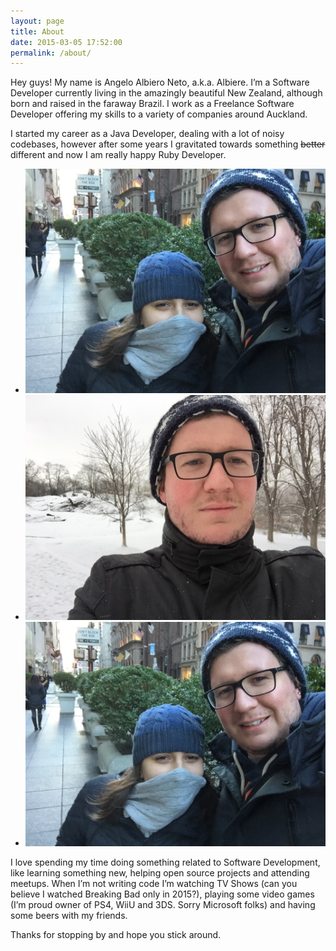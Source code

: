 ```yaml
---
layout: page
title: About
date: 2015-03-05 17:52:00
permalink: /about/
---
```


Hey guys! My name is Angelo Albiero Neto, a.k.a. Albiere. I’m a Software Developer currently living in the amazingly beautiful New Zealand, although born and raised in the faraway Brazil. I work as a Freelance Software Developer offering my skills to a variety of companies around Auckland.

I started my career as a Java Developer, dealing with a lot of noisy codebases, however after some years I gravitated towards something ~~better~~ different and now I am really happy Ruby Developer.

<div class="photo-gallery">
  <ul>
    <li><img src="/images/picture1.png"></li>
    <li><img src="/images/picture2.png"></li>
    <li><img src="/images/picture1.png"></li>
  </ul>
</div>

I love spending my time doing something related to Software Development, like learning something new, helping open source projects and attending meetups. When I’m not writing code I’m watching TV Shows (can you believe I watched Breaking Bad only in 2015?), playing some video games (I’m proud owner of PS4, WiiU and 3DS. Sorry Microsoft folks) and having some beers with my friends.

Thanks for stopping by and hope you stick around.
